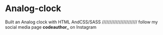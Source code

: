 # Analog-clock
Built an Analog clock with HTML AndCSS/SASS 
///////////////////////
follow my social media page
**codeauthor_** on Instagram
